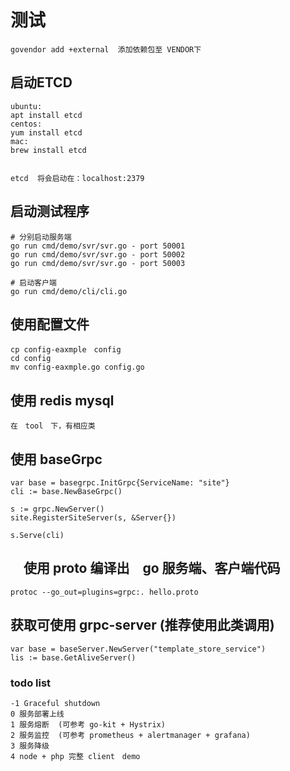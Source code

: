 
# 测试
    govendor add +external  添加依赖包至 VENDOR下
## 启动ETCD
``` 
ubuntu:
apt install etcd
centos:
yum install etcd
mac:
brew install etcd


etcd  将会启动在：localhost:2379
```
## 启动测试程序

    # 分别启动服务端
    go run cmd/demo/svr/svr.go - port 50001
    go run cmd/demo/svr/svr.go - port 50002
    go run cmd/demo/svr/svr.go - port 50003

    # 启动客户端
    go run cmd/demo/cli/cli.go
    
## 使用配置文件
    cp config-eaxmple　config
    cd config
    mv config-eaxmple.go config.go
## 使用 redis mysql
    在　tool　下，有相应类
## 使用 baseGrpc
    
	var base = basegrpc.InitGrpc{ServiceName: "site"}
	cli := base.NewBaseGrpc()

	s := grpc.NewServer()
	site.RegisterSiteServer(s, &Server{})

	s.Serve(cli)
## 　使用 proto 编译出　go 服务端、客户端代码
    protoc --go_out=plugins=grpc:. hello.proto
    
## 获取可使用 grpc-server (推荐使用此类调用)
    var base = baseServer.NewServer("template_store_service")
    lis := base.GetAliveServer()
    
 ### todo list
    -1 Graceful shutdown 
    0 服务部署上线
    1 服务熔断  (可参考 go-kit + Hystrix)
    2 服务监控  (可参考 prometheus + alertmanager + grafana)
    3 服务降级
    4 node + php 完整 client　demo
